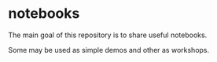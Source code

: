 # notebooks
The main goal of this repository is to share useful notebooks.

Some may be used as simple demos and other as workshops.


